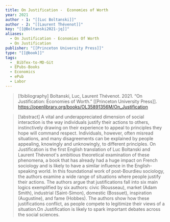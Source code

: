 ```yaml
---
title: On Justification -  Economies of Worth
year: 2021
author - 1: "[[Luc Boltanski]]"
author - 2: "[[Laurent Thévenot]]"
key: "[[@Boltanski2021-jq]]"
aliases:
  - On Justification - Economies Of Worth
  - On Justification
publisher: "[[Princeton University Press]]"
type: "[[@book]]"
tags:
  - _BibTex-to-MD-Git
  - EPubs-Books
  - Economics
  - ePub
  - Labor
---
```


> [!bibliography]
> Boltanski, Luc, Laurent Thévenot. 2021. “On Justification: Economies of Worth.” [[Princeton University Press]]. https://openlibrary.org/books/OL35891356M/On_Justification

> [!abstract]
> A vital and underappreciated dimension of social interaction is the way individuals justify their actions to others, instinctively drawing on their experience to appeal to principles they hope will command respect. Individuals, however, often misread situations, and many disagreements can be explained by people appealing, knowingly and unknowingly, to different principles. On Justification is the first English translation of Luc Boltanski and Laurent Thévenot's ambitious theoretical examination of these phenomena, a book that has already had a huge impact on French sociology and is likely to have a similar influence in the English-speaking world. In this foundational work of post-Bourdieu sociology, the authors examine a wide range of situations where people justify their actions. The authors argue that justifications fall into six main logics exemplified by six authors: civic (Rousseau), market (Adam Smith), industrial (Saint-Simon), domestic (Bossuet), inspiration (Augustine), and fame (Hobbes). The authors show how these justifications conflict, as people compete to legitimize their views of a situation.On Justification is likely to spark important debates across the social sciences.
